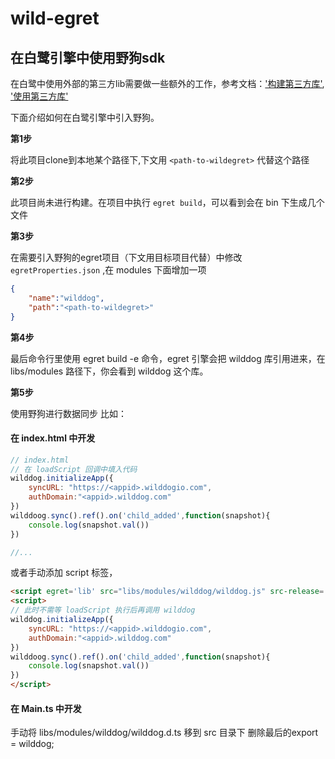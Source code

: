 # wild-egret

## 在白鹭引擎中使用野狗sdk

在白鹭中使用外部的第三方lib需要做一些额外的工作，参考文档：['构建第三方库'](http://developer.egret.com/cn/2d/projectConfig/libraryProject),
['使用第三方库'](http://developer.egret.com/cn/github/egret-docs/extension/threes/instructions/index.html)

下面介绍如何在白鹭引擎中引入野狗。

**第1步**

 将此项目clone到本地某个路径下,下文用 `<path-to-wildegret>` 代替这个路径

**第2步**

 此项目尚未进行构建。在项目中执行 `egret build`，可以看到会在 bin 下生成几个文件

**第3步**

 在需要引入野狗的egret项目（下文用目标项目代替）中修改 `egretProperties.json` ,在 modules 下面增加一项

```json
{
    "name":"wilddog",
    "path":"<path-to-wildegret>"
}
```

**第4步**

最后命令行里使用 egret build -e 命令，egret 引擎会把 wilddog 库引用进来，在 libs/modules 路径下，你会看到 wilddog 这个库。

**第5步**

使用野狗进行数据同步
比如：

#### 在 index.html 中开发

```js
// index.html
// 在 loadScript 回调中填入代码
wilddog.initializeApp({
    syncURL: "https://<appid>.wilddogio.com",
    authDomain:"<appid>.wilddog.com"
})
wilddoog.sync().ref().on('child_added',function(snapshot){
    console.log(snapshot.val())
})

//...
```

或者手动添加 script 标签，
```html
<script egret='lib' src="libs/modules/wilddog/wilddog.js" src-release='libs/modules/wilddog/wilddog.min.js'></script>
<script>
// 此时不需等 loadScript 执行后再调用 wilddog
wilddog.initializeApp({
    syncURL: "https://<appid>.wilddogio.com",
    authDomain:"<appid>.wilddog.com"
})
wilddoog.sync().ref().on('child_added',function(snapshot){
    console.log(snapshot.val())
})
</script>
```

#### 在 Main.ts 中开发

手动将 libs/modules/wilddog/wilddog.d.ts 移到 src 目录下
删除最后的export = wilddog;
